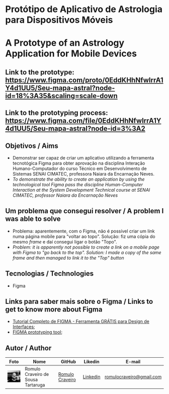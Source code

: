 # Protótipo de Aplicativo de Astrologia para Dispositivos Móveis

# A Prototype of an Astrology Application for Mobile Devices

## Link to the prototype: https://www.figma.com/proto/0EddKHhNfwIrrA1Y4d1UU5/Seu-mapa-astral?node-id=18%3A35&scaling=scale-down

## Link to the prototyping process: https://www.figma.com/file/0EddKHhNfwIrrA1Y4d1UU5/Seu-mapa-astral?node-id=3%3A2

## Objetivos / Aims

* Demonstrar ser capaz de criar um aplicativo utilizando a ferramenta tecnotógica Figma para obter aprovação na disciplina Interação Humano-Computador do curso Técnico em Desenvolvimento de Sistemas SENAI CIMATEC, professora Naiara da Encarnação Neves.
* <i>To demonstrate the ability to create an application by using the technological tool Figma pass the discipline Human-Computer Interaction at the System Development Technical course at SENAI CIMATEC, professor Naiara da Encarnação Neves</i>

## Um problema que consegui resolver / A problem I was able to solve

* Problema: aparentemente, com o Figma, não é possível criar um link numa página mobile para "voltar ao topo". Solução: fiz uma cópia do mesmo <i>frame</i> e daí consegui ligar o botão "Topo".
* <i>Problem: it is apparently not possible to create a link on a mobile page with Figma to "go back to the top". Solution: I made a copy of the same frame and then managed to link it to the "Top" button</i> 

## Tecnologias / Technologies

* Figma

## Links para saber mais sobre o Figma / Links to get to know more about Figma

* [Tutorial Completo de FIGMA - Ferramenta GRÁTIS para Design de Interfaces](https://www.youtube.com/watch?v=vg-INqhKD5c&t=14s); 
* [FIGMA prototyping tool](https://www.figma.com/); 


## Autor / Author

| Foto                                       | Nome        | GitHub                                         | Likedin                                                 | E-mail                |
| ------------------------------------------ | ----------- | ---------------------------------------------- | ------------------------------------------------------- | --------------------- |
| <img src="./img/fotogit.jpeg" width="100px"> | Romulo Craveiro de Sousa Tartaruga | [Romulo Craveiro](https://github.com/romulocraveiro) | [Linkedin](https://www.linkedin.com/in/romulocraveiro/) | romulocraveiro@gmail.com |
